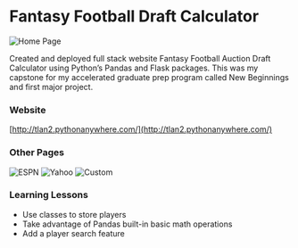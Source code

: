 # Fantasy Football Draft Calculator

![Home Page](https://ik.imagekit.io/tlan2/fantasy_football_calculator/home_Ysd_rU4m6.png)

Created and deployed full stack website Fantasy Football Auction Draft Calculator using Python’s Pandas and Flask packages. This was my capstone for my accelerated graduate prep program called New Beginnings and first major project.

### Website
[http://tlan2.pythonanywhere.com/](http://tlan2.pythonanywhere.com/)

### Other Pages
![ESPN](https://ik.imagekit.io/tlan2/fantasy_football_calculator/espn_EJ8YP7FYf.png)
![Yahoo](https://ik.imagekit.io/tlan2/fantasy_football_calculator/yahoo_HLKK2J4qq.png)
![Custom](https://ik.imagekit.io/tlan2/fantasy_football_calculator/custom_vviQE66wv.png)

### Learning Lessons
- Use classes to store players
- Take advantage of Pandas built-in basic math operations
- Add a player search feature
